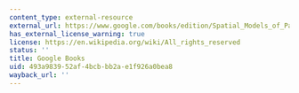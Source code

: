 ```yaml
---
content_type: external-resource
external_url: https://www.google.com/books/edition/Spatial_Models_of_Parliamentary_Voting/OmeQNHvcULoC?hl=en&gbpv=1
has_external_license_warning: true
license: https://en.wikipedia.org/wiki/All_rights_reserved
status: ''
title: Google Books
uid: 493a9839-52af-4bcb-bb2a-e1f926a0bea8
wayback_url: ''
---
```

